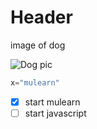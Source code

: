 # Header
image of dog


![Dog pic](https://cdn.pixabay.com/photo/2023/08/18/15/02/dog-8198719_640.jpg)

``` python
x="mulearn"
```

- [x] start mulearn
- [ ] start javascript
